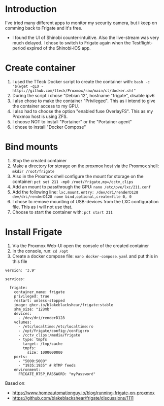 # Introduction
I've tried many different apps to monitor my security camera, but i keep on comming back to Frigate and it's free.
* I found the UI of Shinobi counter-intuitive. Also the live-stream was very much delayed. I chose to switch to Frigate again when the Testflight-period expired of the Shinobi-iOS app.

# Create container
1. I used the TTeck Docker script to create the container with: `bash -c "$(wget -qLO - https://github.com/tteck/Proxmox/raw/main/ct/docker.sh)"`
2. During the script i chose "Debian 12", hostname "frigate", disable ipv6
3. I also chose to make the container "Privileged". This as i intend to give the container access to my GPU.
4. I also had to choose the option "enabled fuse OverlayFS". This as my Proxmox host is using ZFS.
5. I choose NOT to install "Portainer" or the "Portainer agent"
6. I chose to install "Docker Compose"

# Bind mounts
1. Stop the created container
2. Make a directory for storage on the proxmox host via the Proxmox shell: `mkdir /root/frigate`
2. Also in the Proxmox shell configure the mount for storage on the container: `pct set 211 -mp0 /root/frigate,mp=/cctv_clips`
3. Add an mount to passthrough the GPU: `nano /etc/pve/lxc/211.conf`
4. Add the following line: `lxc.mount.entry: /dev/dri/renderD128 dev/dri/renderD128 none bind,optional,create=file 0, 0`
5. I chose to remove mounting of USB-devices from the LXC configuration file. This as i will not use that.
6. Choose to start the container with: `pct start 211`
   

# Install Frigate
1. Via the Proxmox Web-UI open the console of the created container
2. In the console, run: `cd /opt`
3. Create a docker compose file: `nano docker-compose.yaml` and put this in this file
```
version: '3.9'

services:

  frigate:
    container_name: frigate
    privileged: true
    restart: unless-stopped
    image: ghcr.io/blakeblackshear/frigate:stable
    shm_size: "128mb"
    devices:
      - /dev/dri/renderD128
    volumes:
      - /etc/localtime:/etc/localtime:ro
      - /opt/frigate/config:/config:ro
      - /cctv_clips:/media/frigate
      - type: tmpfs
        target: /tmp/cache
        tmpfs:
          size: 1000000000
    ports:
      - "5000:5000"
      - "1935:1935" # RTMP feeds
    environment:
      FRIGATE_RTSP_PASSWORD: "myPassword"
```



Based on:
* https://www.homeautomationguy.io/blog/running-frigate-on-proxmox
* https://github.com/blakeblackshear/frigate/discussions/1111
